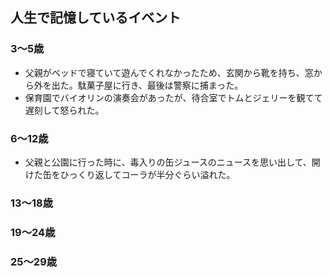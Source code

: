 ## 人生で記憶しているイベント

### 3〜5歳
- 父親がベッドで寝ていて遊んでくれなかったため、玄関から靴を持ち、窓から外を出た。駄菓子屋に行き、最後は警察に捕まった。
- 保育園でバイオリンの演奏会があったが、待合室でトムとジェリーを観てて遅刻して怒られた。

### 6〜12歳
- 父親と公園に行った時に、毒入りの缶ジュースのニュースを思い出して、開けた缶をひっくり返してコーラが半分ぐらい溢れた。

### 13〜18歳

### 19〜24歳

### 25〜29歳
